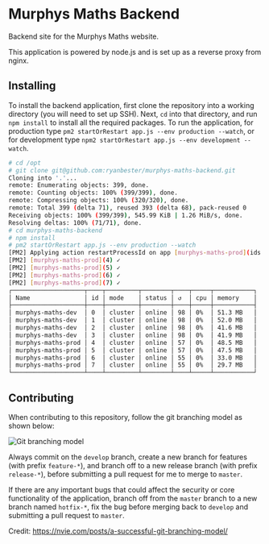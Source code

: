 # Murphys Maths Backend

Backend site for the Murphys Maths website.

This application is powered by node.js and is set up as a reverse proxy from nginx.

## Installing ##

To install the backend application, first clone the repository into a working directory (you will need to set up SSH). Next, `cd` into that directory, and run `npm install` to install all the required packages. To run the application, for production type `pm2 startOrRestart app.js --env production --watch`, or for development type `npm2 startOrRestart app.js --env development --watch`.

```sh
# cd /opt
# git clone git@github.com:ryanbester/murphys-maths-backend.git
Cloning into '.'...
remote: Enumerating objects: 399, done.
remote: Counting objects: 100% (399/399), done.
remote: Compressing objects: 100% (320/320), done.
remote: Total 399 (delta 71), reused 393 (delta 68), pack-reused 0
Receiving objects: 100% (399/399), 545.99 KiB | 1.26 MiB/s, done.
Resolving deltas: 100% (71/71), done.
# cd murphys-maths-backend
# npm install
# pm2 startOrRestart app.js --env production --watch
[PM2] Applying action restartProcessId on app [murphys-maths-prod](ids: 4,5,6,7)
[PM2] [murphys-maths-prod](4) ✓
[PM2] [murphys-maths-prod](5) ✓
[PM2] [murphys-maths-prod](6) ✓
[PM2] [murphys-maths-prod](7) ✓
┌────────────────────┬────┬─────────┬────────┬────┬─────┬───────────┐
│ Name               │ id │ mode    │ status │ ↺  │ cpu │ memory    │
├────────────────────┼────┼─────────┼────────┼────┼─────┼───────────┤
│ murphys-maths-dev  │ 0  │ cluster │ online │ 98 │ 0%  │ 51.3 MB   │
│ murphys-maths-dev  │ 1  │ cluster │ online │ 98 │ 0%  │ 52.0 MB   │
│ murphys-maths-dev  │ 2  │ cluster │ online │ 98 │ 0%  │ 41.6 MB   │
│ murphys-maths-dev  │ 3  │ cluster │ online │ 98 │ 0%  │ 41.9 MB   │
│ murphys-maths-prod │ 4  │ cluster │ online │ 57 │ 0%  │ 48.5 MB   │
│ murphys-maths-prod │ 5  │ cluster │ online │ 57 │ 0%  │ 47.5 MB   │
│ murphys-maths-prod │ 6  │ cluster │ online │ 55 │ 0%  │ 33.0 MB   │
│ murphys-maths-prod │ 7  │ cluster │ online │ 55 │ 0%  │ 29.7 MB   │
└────────────────────┴────┴─────────┴────────┴────┴─────┴───────────┘
```

## Contributing ##

When contributing to this repository, follow the git branching model as shown below:

![Git branching model](https://nvie.com/img/git-model@2x.png)

Always commit on the `develop` branch, create a new branch for features (with prefix `feature-*`), and branch off to a new release branch (with prefix `release-*`), before submitting a pull request for me to merge to `master`.

If there are any important bugs that could affect the security or core functionality of the application, branch off from the `master` branch to a new branch named `hotfix-*`, fix the bug before merging back to `develop` and submitting a pull request to `master`.

Credit: https://nvie.com/posts/a-successful-git-branching-model/
